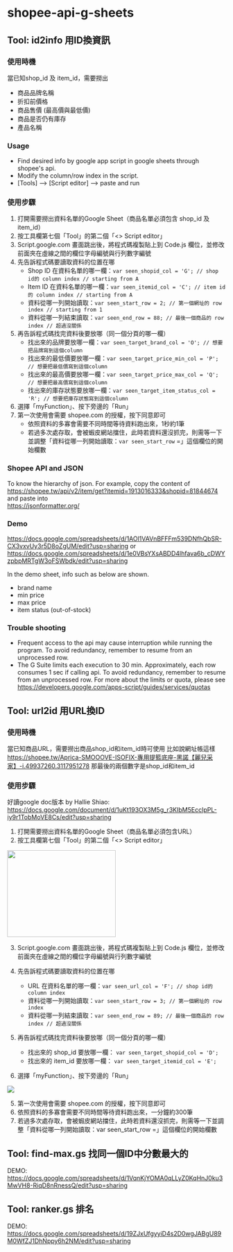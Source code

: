 # shopee-api-g-sheets
## Tool: id2info 用ID換資訊
### 使用時機
當已知shop_id 及 item_id，需要撈出
* 商品品牌名稱
* 折扣前價格
* 商品售價 (最高價與最低價)
* 商品是否仍有庫存
* 產品名稱
### Usage
* Find desired info by google app script in google sheets through shopee's api.
* Modify the column/row index in the script.
* [Tools] --> [Script editor] --> paste and run
### 使用步驟
1. 打開需要撈出資料名單的Google Sheet（商品名單必須包含 shop_id 及 item_id）
2. 按工具欄第七個「Tool」的第二個「<> Script editor」
3. Script.google.com 畫面跳出後，將程式碼複製貼上到 Code.js 欄位，並修改前面夾在虛線之間的欄位字母編號與行列數字編號
4. 先告訴程式碼要讀取資料的位置在哪
    * Shop ID 在資料名單的哪一欄：`var seen_shopid_col = 'G'; // shop id的 column index // starting from A`
    * Item ID 在資料名單的哪一欄：`var seen_itemid_col = 'C'; // item id的 column index // starting from A`
    * 資料從哪一列開始讀取：`var seen_start_row = 2; // 第一個網址的 row index // starting from 1`
    * 資料從哪一列結束讀取：`var seen_end_row = 88; // 最後一個商品的 row index // 超過沒關係`
5. 再告訴程式碼找完資料後要放哪（同一個分頁的哪一欄）
    * 找出來的品牌要放哪一欄：`var seen_target_brand_col = 'O'; // 想要把品牌寫到這個column`
    * 找出來的最低價要放哪一欄：`var seen_target_price_min_col = 'P'; // 想要把最低價寫到這個column`
    * 找出來的最高價要放哪一欄：`var seen_target_price_max_col = 'Q'; // 想要把最高價寫到這個column`
    * 找出來的庫存狀態要放哪一欄：`var seen_target_item_status_col = 'R'; // 想要把庫存狀態寫到這個column`
6. 選擇「myFunction」、按下旁邊的「Run」
7. 第一次使用會需要 shopee.com 的授權，按下同意即可
    * 依照資料的多寡會需要不同時間等待資料跑出來，1秒約1筆
    * 若過多次處存取，會被蝦皮網站擋住，此時若資料還沒抓完，則需等一下並調整「資料從哪一列開始讀取：`var seen_start_row` =」這個欄位的開始欄數

### Shopee API and JSON
To know the hierarchy of json. For example, copy the content of  
    https://shopee.tw/api/v2/item/get?itemid=1913016333&shopid=81844674  
and paste into   
    https://jsonformatter.org/  
### Demo
https://docs.google.com/spreadsheets/d/1AOl1VAVnBFFFm539DNfhQbSR-CX3vxvUy3r5D8oZgUM/edit?usp=sharing
or
https://docs.google.com/spreadsheets/d/1e0VBsYXsABDD4lhfava6b_cDWYzpbpMRTgW3oFSWbdk/edit?usp=sharing

In the demo sheet, info such as below are shown. 
* brand name
* min price
* max price
* item status (out-of-stock)
### Trouble shooting
* Frequent access to the api may cause interruption while running the program. To avoid redundancy, remember to resume from an unprocessed row.
* The G Suite limits each execution to 30 min. Approximately, each row consumes 1 sec if calling api. To avoid redundancy, remember to resume from an unprocessed row. For more about the limits or quota, please see https://developers.google.com/apps-script/guides/services/quotas

## Tool: url2id 用URL換ID
### 使用時機
當已知商品URL，需要撈出商品shop_id和item_id時可使用
比如說網址帳這樣
https://shopee.tw/Aprica-SMOOOVE-ISOFIX-專用提籃底座-黑諾【麗兒采家】-i.49937260.3117951278
那最後的兩個數字是shop_id和item_id

### 使用步驟
好讀google doc版本 by Hallie Shiao: https://docs.google.com/document/d/1uKt193OX3M5g_r3KIbM5EccIpPL-iy9r1TobMoVE8Cs/edit?usp=sharing
1. 打開需要撈出資料名單的Google Sheet（商品名單必須包含URL）
2. 按工具欄第七個「Tool」的第二個「<> Script editor」

  <img src="https://i.imgur.com/xRzmVU7.png" width="250" height="200" />

3. Script.google.com 畫面跳出後，將程式碼複製貼上到 Code.js 欄位，並修改前面夾在虛線之間的欄位字母編號與行列數字編號

4. 先告訴程式碼要讀取資料的位置在哪
   * URL 在資料名單的哪一欄：`var seen_url_col = 'F'; // shop id的 column index`
   * 資料從哪一列開始讀取：`var seen_start_row = 3; // 第一個網址的 row index`
   * 資料從哪一列結束讀取：`var seen_end_row = 89; // 最後一個商品的 row index // 超過沒關係`
5. 再告訴程式碼找完資料後要放哪（同一個分頁的哪一欄）
   * 找出來的 shop_id 要放哪一欄： `var seen_target_shopid_col = 'D'; `
   * 找出來的 item_id 要放哪一欄： `var seen_target_itemid_col = 'E'; `
4. 選擇「myFunction」、按下旁邊的「Run」

  <img src="https://i.imgur.com/cv18iYr.png"/>    

5. 第一次使用會需要 shopee.com 的授權，按下同意即可
6. 依照資料的多寡會需要不同時間等待資料跑出來，一分鐘約300筆
7. 若過多次處存取，會被蝦皮網站擋住，此時若資料還沒抓完，則需等一下並調整「資料從哪一列開始讀取：var seen_start_row =」這個欄位的開始欄數

## Tool: find-max.gs 找同一個ID中分數最大的
DEMO:
https://docs.google.com/spreadsheets/d/1VqnKjYOMA0qLLyZ0KqHnJ0ku3MwVH8-RiqD8nRnessQ/edit?usp=sharing

## Tool: ranker.gs 排名
DEMO:
https://docs.google.com/spreadsheets/d/19ZJxUfgyyiD4s2D0wgJABgU89M0WfZJ1DhNppy6h2NM/edit?usp=sharing
